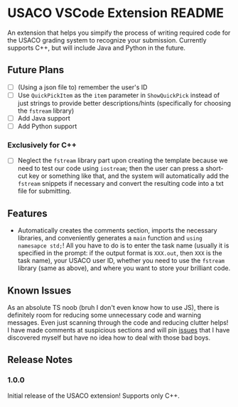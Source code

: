 # USACO VSCode Extension README

An extension that helps you simpify the process of writing required code for the USACO grading system to recognize your submission. Currently supports C++, but will include Java and Python in the future.

## Future Plans

* [ ] (Using a json file to) remember the user's ID
* [ ] Use `QuickPickItem` as the `item` parameter in `ShowQuickPick` instead of just strings to provide better descriptions/hints (specifically for choosing the `fstream` library)
* [ ] Add Java support
* [ ] Add Python support

### Exclusively for C++

* [ ] Neglect the `fstream` library part upon creating the template because we need to test our code using `iostream`; then the user can press a short-cut key or something like that, and the system will automatically add the `fstream` snippets if necessary and convert the resulting code into a txt file for submitting.

## Features

- Automatically creates the comments section, imports the necessary libraries, and conveniently generates a `main` function and `using namesapce std;`! All you have to do is to enter the task name (usually it is specified in the prompt: if the output format is `XXX.out`, then `XXX` is the task name), your USACO user ID, whether you need to use the `fstream` library (same as above), and where you want to store your brilliant code.

<!-- Describe specific features of your extension including screenshots of your extension in action. Image paths are relative to this README file.

For example if there is an image subfolder under your extension project workspace:

\!\[feature X\]\(images/feature-x.png\)

> Tip: Many popular extensions utilize animations. This is an excellent way to show off your extension! We recommend short, focused animations that are easy to follow. -->

<!-- ## Extension Settings

Include if your extension adds any VS Code settings through the `contributes.configuration` extension point.

For example:

This extension contributes the following settings:

* `myExtension.enable`: enable/disable this extension
* `myExtension.thing`: set to `blah` to do something -->

## Known Issues

As an absolute TS noob (bruh I don't even know how to use JS), there is definitely room for reducing some unnecessary code and warning messages. Even just scanning through the code and reducing clutter helps! I have made comments at suspicious sections and will pin [issues](https://github.com/GZGavinZhao/usaco-vscode-extension/issues) that I have discovered myself but have no idea how to deal with those bad boys.

## Release Notes

### 1.0.0

Initial release of the USACO extension! Supports only C++.
<!-- 
-----------------------------------------------------------------------------------------------------------
## Following extension guidelines

Ensure that you've read through the extensions guidelines and follow the best practices for creating your extension.

* [Extension Guidelines](https://code.visualstudio.com/api/references/extension-guidelines)

## Working with Markdown

**Note:** You can author your README using Visual Studio Code.  Here are some useful editor keyboard shortcuts:

* Split the editor (`Cmd+\` on macOS or `Ctrl+\` on Windows and Linux)
* Toggle preview (`Shift+CMD+V` on macOS or `Shift+Ctrl+V` on Windows and Linux)
* Press `Ctrl+Space` (Windows, Linux) or `Cmd+Space` (macOS) to see a list of Markdown snippets

### For more information

* [Visual Studio Code's Markdown Support](http://code.visualstudio.com/docs/languages/markdown)
* [Markdown Syntax Reference](https://help.github.com/articles/markdown-basics/)

**Enjoy!** -->
